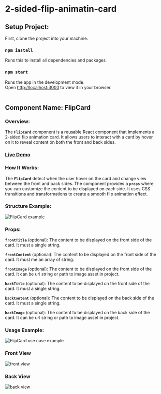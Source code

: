 # 2-sided-flip-animatin-card

## Setup Project:

First, clone the project into your machine.

### `npm install`
Runs this to install all dependencies and packages.

### `npm start`

Runs the app in the development mode.\
Open [http://localhost:3000](http://localhost:3000) to view it in your browser. 
</br>
</br>

## Component Name: FlipCard

### Overview:
The **`FlipCard`** component is a reusable React component that implements a 2-sided flip animation card. 
It allows users to interact with a card by hover on it to reveal content on both the front and back sides.

### [Live Demo](https://2-sided-flip-animatin-card.vercel.app/)

### How It Works:

The **`FlipCard`** detect when the user hover on the card and change view between the front and back sides.
The component provides a **`props`** where you can customize the content to be displayed on each side.
It uses CSS transitions and transformations to create a smooth flip animation effect.

### Structure Example:

![FlipCard example](https://github.com/farisnizam/2-sided-flip-animatin-card/assets/45636705/d50233a2-db6a-4a0f-ba21-4e1e2ebdfa65)


### Props:

**`frontTitle`** (optional): The content to be displayed on the front side of the card. It must a single string. </br>

**`frontContent`** (optional): The content to be displayed on the front side of the card. It must me an array of string. </br>

**`frontImage`** (optional): The content to be displayed on the front side of the card. It can be url string or path to image asset in project. </br>

**`backTitle`** (optional): The content to be displayed on the front side of the card. It must a single string. </br>

**`backContent`** (optional): The content to be displayed on the back side of the card. It must a single string. </br>

**`backImage`** (optional): The content to be displayed on the back side of the card. It can be url string or path to image asset in project. </br>


### Usage Example:

![FlipCard use case example ](https://github.com/farisnizam/2-sided-flip-animatin-card/assets/45636705/022d1f8c-db1a-4f9c-881b-b78766c6868a)

### Front View

![front view](https://github.com/farisnizam/2-sided-flip-animatin-card/assets/45636705/1c3342e7-b049-45a4-9f66-2b84af57a23b)


### Back View

![back view](https://github.com/farisnizam/2-sided-flip-animatin-card/assets/45636705/5452c0d9-7733-4820-ae67-f0f1bc199022)

